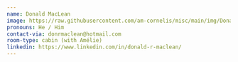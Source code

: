 ```yaml
---
name: Donald MacLean
image: https://raw.githubusercontent.com/am-cornelis/misc/main/img/Donald.jpg
pronouns: He / Him
contact-via: donrmaclean@hotmail.com
room-type: cabin (with Amélie)
linkedin: https://www.linkedin.com/in/donald-r-maclean/
---
```


